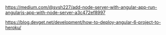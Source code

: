 https://medium.com/@svsh227/add-node-server-with-angular-app-run-angularjs-app-with-node-server-a3c472ef8997


https://blog.devget.net/development/how-to-deploy-angular-6-project-to-heroku/